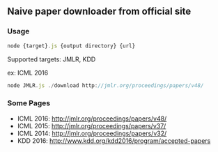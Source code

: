 ## Naive paper downloader from official site

### Usage 
```javascript
node {target}.js {output directory} {url}
```
Supported targets: JMLR, KDD

ex:
ICML 2016
``` javascript
node JMLR.js ./download http://jmlr.org/proceedings/papers/v48/
```


### Some Pages

- ICML 2016: http://jmlr.org/proceedings/papers/v48/
- ICML 2015: http://jmlr.org/proceedings/papers/v37/
- ICML 2014: http://jmlr.org/proceedings/papers/v32/
- KDD 2016: http://www.kdd.org/kdd2016/program/accepted-papers